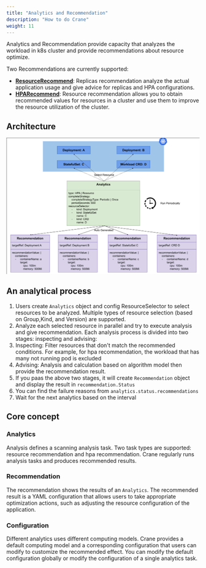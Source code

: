 ```yaml
---
title: "Analytics and Recommendation"
description: "How to do Crane"
weight: 11
---
```


Analytics and Recommendation provide capacity that analyzes the workload in k8s cluster and provide recommendations about resource optimize.

Two Recommendations are currently supported:

- [**ResourceRecommend**](/docs/tutorials/resource-recommendation): Replicas recommendation analyze the actual application usage and give advice for replicas and HPA configurations.
- [**HPARecommend**](/docs/tutorials/replicas-recommendation): Resource recommendation allows you to obtain recommended values for resources in a cluster and use them to improve the resource utilization of the cluster.

## Architecture

![analytics-arch](/images/analytics-arch.png)

## An analytical process

1. Users create `Analytics` object and config ResourceSelector to select resources to be analyzed. Multiple types of resource selection (based on Group,Kind, and Version) are supported.
2. Analyze each selected resource in parallel and try to execute analysis and give recommendation. Each analysis process is divided into two stages: inspecting and advising:
  1. Inspecting: Filter resources that don't match the recommended conditions. For example, for hpa recommendation, the workload that has many not running pod is excluded
  2. Advising: Analysis and calculation based on algorithm model then provide the recommendation result.
3. If you paas the above two stages, it will create `Recommendation` object and display the result in `recommendation.Status`
4. You can find the failure reasons from `analytics.status.recommendations`
5. Wait for the next analytics based on the interval

## Core concept

### Analytics

Analysis defines a scanning analysis task. Two task types are supported: resource recommendation and hpa recommendation. Crane regularly runs analysis tasks and produces recommended results.

### Recommendation

The recommendation shows the results of an `Analytics`. The recommended result is a YAML configuration that allows users to take appropriate optimization actions, such as adjusting the resource configuration of the application.

### Configuration

Different analytics uses different computing models. Crane provides a default computing model and a corresponding configuration that users can modify to customize the recommended effect. You can modify the default configuration globally or modify the configuration of a single analytics task.
